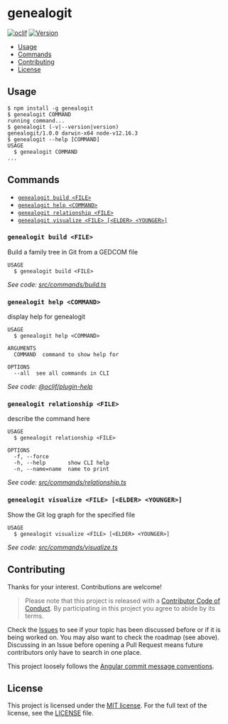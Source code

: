 # genealogit

[![oclif](https://img.shields.io/badge/cli-oclif-brightgreen.svg)](https://oclif.io)
[![Version](https://img.shields.io/npm/v/genealogit.svg)](https://npmjs.org/package/genealogit)

<!-- toc -->
* [Usage](#usage)
* [Commands](#commands)
* [Contributing](#contributing)
* [License](#license)
<!-- tocstop -->
## Usage
<!-- usage -->
```sh-session
$ npm install -g genealogit
$ genealogit COMMAND
running command...
$ genealogit (-v|--version|version)
genealogit/1.0.0 darwin-x64 node-v12.16.3
$ genealogit --help [COMMAND]
USAGE
  $ genealogit COMMAND
...
```
<!-- usagestop -->
## Commands
<!-- commands -->
* [`genealogit build <FILE>`](#genealogit-build-file)
* [`genealogit help <COMMAND>`](#genealogit-help-command)
* [`genealogit relationship <FILE>`](#genealogit-relationship-file)
* [`genealogit visualize <FILE> [<ELDER> <YOUNGER>]`](#genealogit-visualize-file-elder-younger)

### `genealogit build <FILE>`

Build a family tree in Git from a GEDCOM file

```
USAGE
  $ genealogit build <FILE>
```

_See code: [src/commands/build.ts](https://github.com/olets/genealogit/blob/v1.0.0/src/commands/build.ts)_

### `genealogit help <COMMAND>`

display help for genealogit

```
USAGE
  $ genealogit help <COMMAND>

ARGUMENTS
  COMMAND  command to show help for

OPTIONS
  --all  see all commands in CLI
```

_See code: [@oclif/plugin-help](https://github.com/oclif/plugin-help/blob/v3.0.1/src/commands/help.ts)_

### `genealogit relationship <FILE>`

describe the command here

```
USAGE
  $ genealogit relationship <FILE>

OPTIONS
  -f, --force
  -h, --help       show CLI help
  -n, --name=name  name to print
```

_See code: [src/commands/relationship.ts](https://github.com/olets/genealogit/blob/v1.0.0/src/commands/relationship.ts)_

### `genealogit visualize <FILE> [<ELDER> <YOUNGER>]`

Show the Git log graph for the specified file

```
USAGE
  $ genealogit visualize <FILE> [<ELDER> <YOUNGER>]
```

_See code: [src/commands/visualize.ts](https://github.com/olets/genealogit/blob/v1.0.0/src/commands/visualize.ts)_
<!-- commandsstop -->
## Contributing

Thanks for your interest. Contributions are welcome!

> Please note that this project is released with a [Contributor Code of Conduct](CODE_OF_CONDUCT.md). By participating in this project you agree to abide by its terms.

Check the [Issues](https://github.com/olets/zsh-abbr/issues) to see if your topic has been discussed before or if it is being worked on. You may also want to check the roadmap (see above). Discussing in an Issue before opening a Pull Request means future contributors only have to search in one place.

This project loosely follows the [Angular commit message conventions](https://docs.google.com/document/d/1QrDFcIiPjSLDn3EL15IJygNPiHORgU1_OOAqWjiDU5Y/edit).

## License

This project is licensed under the [MIT license](http://opensource.org/licenses/MIT).
For the full text of the license, see the [LICENSE](LICENSE) file.
